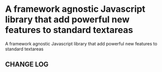 # A framework agnostic Javascript library that add powerful new features to standard textareas

A framework agnostic Javascript library that add powerful new features to standard textareas

## CHANGE LOG
